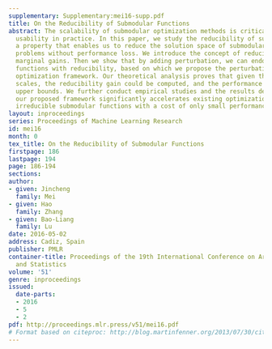 ```yaml
---
supplementary: Supplementary:mei16-supp.pdf
title: On the Reducibility of Submodular Functions
abstract: The scalability of submodular optimization methods is critical for their
  usability in practice. In this paper, we study the reducibility of submodular functions,
  a property that enables us to reduce the solution space of submodular optimization
  problems without performance loss. We introduce the concept of reducibility using
  marginal gains. Then we show that by adding perturbation, we can endow irreducible
  functions with reducibility, based on which we propose the perturbation-reduction
  optimization framework. Our theoretical analysis proves that given the perturbation
  scales, the reducibility gain could be computed, and the performance loss has additive
  upper bounds. We further conduct empirical studies and the results demonstrate that
  our proposed framework significantly accelerates existing optimization methods for
  irreducible submodular functions with a cost of only small performance losses.
layout: inproceedings
series: Proceedings of Machine Learning Research
id: mei16
month: 0
tex_title: On the Reducibility of Submodular Functions
firstpage: 186
lastpage: 194
page: 186-194
sections: 
author:
- given: Jincheng
  family: Mei
- given: Hao
  family: Zhang
- given: Bao-Liang
  family: Lu
date: 2016-05-02
address: Cadiz, Spain
publisher: PMLR
container-title: Proceedings of the 19th International Conference on Artificial Intelligence
  and Statistics
volume: '51'
genre: inproceedings
issued:
  date-parts:
  - 2016
  - 5
  - 2
pdf: http://proceedings.mlr.press/v51/mei16.pdf
# Format based on citeproc: http://blog.martinfenner.org/2013/07/30/citeproc-yaml-for-bibliographies/
---
```

